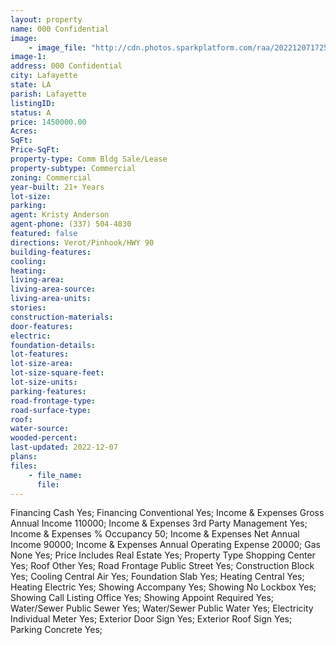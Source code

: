 ```yaml
---
layout: property
name: 000 Confidential 
image:
    - image_file: "http://cdn.photos.sparkplatform.com/raa/20221207172503632445000000.jpg"
image-1:
address: 000 Confidential 
city: Lafayette
state: LA
parish: Lafayette
listingID: 
status: A
price: 1450000.00
Acres: 
SqFt: 
Price-SqFt: 
property-type: Comm Bldg Sale/Lease
property-subtype: Commercial
zoning: Commercial
year-built: 21+ Years
lot-size: 
parking: 
agent: Kristy Anderson
agent-phone: (337) 504-4830
featured: false
directions: Verot/Pinhook/HWY 90
building-features: 
cooling: 
heating: 
living-area: 
living-area-source: 
living-area-units: 
stories: 
construction-materials: 
door-features: 
electric: 
foundation-details: 
lot-features: 
lot-size-area: 
lot-size-square-feet: 
lot-size-units: 
parking-features: 
road-frontage-type: 
road-surface-type: 
roof: 
water-source: 
wooded-percent: 
last-updated: 2022-12-07
plans: 
files:
    - file_name:
      file:
---
```

Financing	Cash	Yes;
Financing	Conventional	Yes;
Income & Expenses	Gross Annual Income	110000;
Income & Expenses	3rd Party Management	Yes;
Income & Expenses	% Occupancy	50;
Income & Expenses	Net Annual Income	90000;
Income & Expenses	Annual Operating Expense	20000;
Gas	None	Yes;
Price Includes	Real Estate	Yes;
Property Type	Shopping Center	Yes;
Roof	Other	Yes;
Road Frontage	Public Street	Yes;
Construction	Block	Yes;
Cooling	Central Air	Yes;
Foundation	Slab	Yes;
Heating	Central	Yes;
Heating	Electric	Yes;
Showing	Accompany	Yes;
Showing	No Lockbox	Yes;
Showing	Call Listing Office	Yes;
Showing	Appoint Required	Yes;
Water/Sewer	Public Sewer	Yes;
Water/Sewer	Public Water	Yes;
Electricity	Individual Meter	Yes;
Exterior	Door Sign	Yes;
Exterior	Roof Sign	Yes;
Parking	Concrete	Yes;

